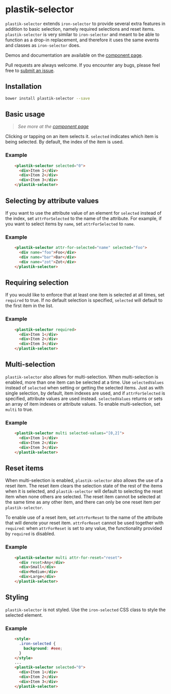 # plastik-selector

`plastik-selector` extends `iron-selector` to provide several extra features in addition to basic
selection, namely required selections and reset items. `plastik-selector` is very similar to
`iron-selector` and meant to be able to function as a drop-in replacement, and therefore it uses
the same events and classes as `iron-selector` does.

Demos and documentation are available on the [component page](http://www.plastikit.org/1.x/#!/components/plastik-selector).

Pull requests are always welcome. If you encounter any bugs, please feel free to [submit an issue](https://github.com/Plastikit/plastik-selector/issues/new/).

## Installation

```sh
bower install plastik-selector --save
```

## Basic usage

 > _See more at the [component page](http://www.plastikit.org/1.x/#!/components/plastik-selector)_ 

Clicking or tapping on an item selects it. `selected` indicates which item is being selected.
By default, the index of the item is used.

### Example
```html
    <plastik-selector selected="0">
      <div>Item 1</div>
      <div>Item 2</div>
      <div>Item 3</div>
    </plastik-selector>
 ```
## Selecting by attribute values

If you want to use the attribute value of an element for `selected` instead of the index,
set `attrForSelected` to the name of the attribute. For example, if you want to select items by
`name`, set `attrForSelected` to `name`.

### Example
```html
    <plastik-selector attr-for-selected="name" selected="foo">
      <div name="foo">Foo</div>
      <div name="bar">Bar</div>
      <div name="zot">Zot</div>
    </plastik-selector>
 ```
## Requiring selection
 
 If you would like to enforce that at least one item is selected at all times, set `required` to
 true. If no default selection is specified, `selected` will default to the first item in the list.
 
### Example
 ```html
     <plastik-selector required>
       <div>Item 1</div>
       <div>Item 2</div>
       <div>Item 3</div>
     </plastik-selector>
```
## Multi-selection

 `plastik-selector` also allows for multi-selection. When multi-selection is enabled, more than one
 item can be selected at a time. Use `selectedValues` instead of `selected` when setting or getting
 the selected items. Just as with single selection, by default, item indexes are used, and if
 `attrForSelected` is specified, attribute values are used instead. `selectedValues` returns or sets
 an array of item indexes or attribute values. To enable multi-selection, set `multi` to true.
 
### Example
 ```html
     <plastik-selector multi selected-values="[0,2]">
       <div>Item 1</div>
       <div>Item 2</div>
       <div>Item 3</div>
     </plastik-selector>
```
## Reset items

When multi-selection is enabled, `plastik-selector` also allows the use of a reset item. The reset item
clears the selection state of the rest of the items when it is selected, and `plastik-selector` will
default to selecting the reset item when none others are selected. The reset item cannot be selected at
the same time as any other item, and there can only be one reset item per `plastik-selector`.

To enable use of a reset item, set `attrForReset` to the name of the attribute that will denote your
reset item. `attrForReset` cannot be used together with `required`: when `attrForReset` is set to any
value, the functionality provided by `required` is disabled.

### Example
```html
    <plastik-selector multi attr-for-reset="reset">
      <div reset>Any</div>
      <div>Small</div>
      <div>Medium</div>
      <div>Large</div>
    </plastik-selector>
```
## Styling

`plastik-selector` is not styled. Use the `iron-selected` CSS class to style the selected element.

### Example
```html
    <style>
      .iron-selected {
        background: #eee;
      }
    </style>
    ...
    <plastik-selector selected="0">
      <div>Item 1</div>
      <div>Item 2</div>
      <div>Item 3</div>
    </plastik-selector>
```
